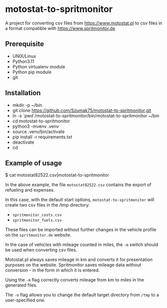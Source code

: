# motostat-to-spritmonitor

A project for converting csv files from https://www.motostat.pl to csv files in a format compatible with https://www.spritmonitor.de

## Prerequisite

- UNIX/Linux
- Python3.11
- Python virtualenv module
- Python pip module
- git

## Installation

- mkdir -p ~/bin
- git clone https://github.com/Szumak75/motostat-to-spritmonitor.git
- ln -s \`pwd`/motostat-to-spritmonitor/bin/motostat-to-spritmonitor ~/bin
- cd motostat-to-spritmonitor
- python3 -mvenv .venv
- source .venv/bin/activate
- pip install -r requirements.txt
- deactivate
- cd

## Example of usage

$ cat motostat82522.csv|motostat-to-spritmonitor

In the above example, the file `motostat82522.csv` contains the export of refueling and expenses.

In this case, with the default start options, `motostat-to-spritmonitor` will create two csv files in the /tmp directory:

- `spritmonitor_costs.csv`
- `spritmonitor_fuels.csv`

These files can be imported without further changes in the vehicle profile on the `spritmonitor.de` website.

In the case of vehicles with mileage counted in miles, the `-m` switch should be used when converting csv files.

Motostat.pl always saves mileage in km and converts it for presentation purposes on the website. Spritmonitor saves mileage data without conversion - in the form in which it is entered.

Using the `-m` flag correctly converts mileage from km to miles in the generated files.

The `-o` flag allows you to change the default target directory from `/tmp` to a user-specified one.